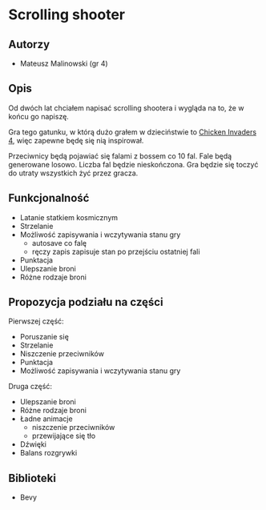 # Scrolling shooter

## Autorzy
- Mateusz Malinowski (gr 4)

## Opis
Od dwóch lat chciałem napisać scrolling shootera i wygląda na to, że w końcu go napiszę.

Gra tego gatunku, w którą dużo grałem w dzieciństwie to
[Chicken Invaders 4](https://www.youtube.com/watch?v=BjIFXQgty3k), więc zapewne będę się nią inspirował.

Przeciwnicy będą pojawiać się falami z bossem co 10 fal. Fale będą generowane losowo. Liczba fal będzie
nieskończona. Gra będzie się toczyć do utraty wszystkich żyć przez gracza.

## Funkcjonalność
- Latanie statkiem kosmicznym
- Strzelanie
- Możliwość zapisywania i wczytywania stanu gry
  - autosave co falę
  - ręczy zapis zapisuje stan po przejściu ostatniej fali
- Punktacja
- Ulepszanie broni
- Różne rodzaje broni

## Propozycja podziału na części
Pierwszej część:
- Poruszanie się
- Strzelanie
- Niszczenie przeciwników
- Punktacja
- Możliwość zapisywania i wczytywania stanu gry

Druga część:
- Ulepszanie broni
- Różne rodzaje broni
- Ładne animacje
  - niszczenie przeciwników
  - przewijające się tło
- Dźwięki
- Balans rozgrywki

## Biblioteki
- Bevy

